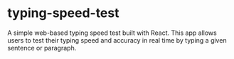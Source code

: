 # typing-speed-test
A simple web-based typing speed test built with React. This app allows users to test their typing speed and accuracy in real time by typing a given sentence or paragraph.
